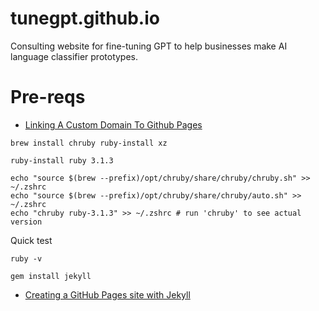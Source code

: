# tunegpt.github.io

Consulting website for fine-tuning GPT to help businesses make AI language classifier prototypes.

# Pre-reqs

- [Linking A Custom Domain To Github Pages](https://richpauloo.github.io/2019-11-17-Linking-a-Custom-Domain-to-Github-Pages/)

```console
brew install chruby ruby-install xz
```

```console
ruby-install ruby 3.1.3
```

```console
echo "source $(brew --prefix)/opt/chruby/share/chruby/chruby.sh" >> ~/.zshrc
echo "source $(brew --prefix)/opt/chruby/share/chruby/auto.sh" >> ~/.zshrc
echo "chruby ruby-3.1.3" >> ~/.zshrc # run 'chruby' to see actual version
```
Quick test

```console
ruby -v
```

```console
gem install jekyll
```


- [Creating a GitHub Pages site with Jekyll](https://docs.github.com/en/pages/setting-up-a-github-pages-site-with-jekyll/creating-a-github-pages-site-with-jekyll)
